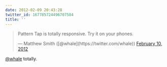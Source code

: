 ```yaml
---
date: 2012-02-09 20:43:28
twitter_id: 167785724496707584
title: ''
---
```


<blockquote class="twitter-tweet"><p lang="en" dir="ltr">Pattern Tap is totally responsive. Try it on your phones.</p>&mdash; Matthew Smith ([@whale](https://twitter.com/whale)) <a href="https://twitter.com/whale/status/167784188794249217?ref_src=twsrc%5Etfw">February 10, 2012</a></blockquote>
<script async src="https://platform.twitter.com/widgets.js" charset="utf-8"></script>

[@whale](https://twitter.com/whale) totally.
